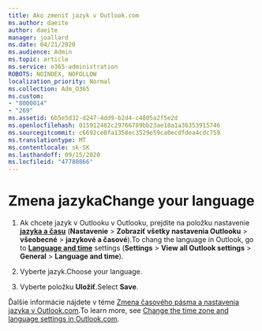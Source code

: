 ```yaml
---
title: Ako zmeniť jazyk v Outlook.com
ms.author: daeite
author: daeite
manager: joallard
ms.date: 04/21/2020
ms.audience: Admin
ms.topic: article
ms.service: o365-administration
ROBOTS: NOINDEX, NOFOLLOW
localization_priority: Normal
ms.collection: Adm_O365
ms.custom:
- "8000014"
- "269"
ms.assetid: 6b5e5d32-d247-4dd9-b2d4-c4805a2f5e2d
ms.openlocfilehash: 015912482c29766789bb23ae18a1a36353915746
ms.sourcegitcommit: c6692ce0fa1358ec3529e59ca0ecdfdea4cdc759
ms.translationtype: MT
ms.contentlocale: sk-SK
ms.lasthandoff: 09/15/2020
ms.locfileid: "47780866"
---
```

# <a name="change-your-language"></a><span data-ttu-id="555a3-102">Zmena jazyka</span><span class="sxs-lookup"><span data-stu-id="555a3-102">Change your language</span></span>

1. <span data-ttu-id="555a3-103">Ak chcete jazyk v Outlooku v Outlooku, prejdite na položku nastavenie [**jazyka a času**](https://outlook.live.com/mail/options/general/timeAndLanguage/regional) (**Nastavenie** \> **Zobraziť všetky nastavenia Outlooku**  >  **všeobecné**  >  **jazykové a časové**).</span><span class="sxs-lookup"><span data-stu-id="555a3-103">To chang the language in Outlook, go to [**Language and time**](https://outlook.live.com/mail/options/general/timeAndLanguage/regional) settings (**Settings** \> **View all Outlook settings** > **General** > **Language and time**).</span></span>

2. <span data-ttu-id="555a3-104">Vyberte jazyk.</span><span class="sxs-lookup"><span data-stu-id="555a3-104">Choose your language.</span></span>

3. <span data-ttu-id="555a3-105">Vyberte položku **Uložiť**.</span><span class="sxs-lookup"><span data-stu-id="555a3-105">Select **Save**.</span></span>

<span data-ttu-id="555a3-106">Ďalšie informácie nájdete v téme [Zmena časového pásma a nastavenia jazyka v Outlook.com](https://go.microsoft.com/fwlink/p/?linkid=873132).</span><span class="sxs-lookup"><span data-stu-id="555a3-106">To learn more, see [Change the time zone and language settings in Outlook.com](https://go.microsoft.com/fwlink/p/?linkid=873132).</span></span>